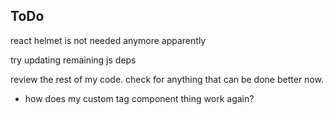 ToDo
----


react helmet is not needed anymore apparently

try updating remaining js deps

review the rest of my code. check for anything that can be done better now.
  * how does my custom tag component thing work again?
